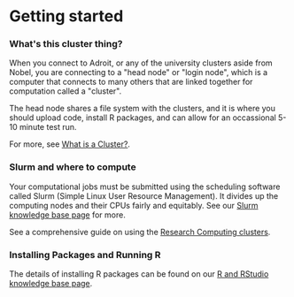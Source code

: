 # Getting started 

### What's this cluster thing?

When you connect to Adroit, or any of the university clusters aside
from Nobel, you are connecting to a "head node" or "login node", which is a computer
that connects to many others that are linked together for computation
called a "cluster".

The head node shares a file system with the clusters, and it is where
you should upload code, install R packages, and can allow for an 
occassional 5-10 minute test run.

For more, see [What is a Cluster?](https://researchcomputing.princeton.edu/faq/what-is-a-cluster).

### Slurm and where to compute

Your computational jobs must be submitted using the scheduling software
called Slurm (Simple Linux User Resource Management). It divides up the 
computing nodes and their CPUs fairly and equitably. See our [Slurm knowledge base page](https://researchcomputing.princeton.edu/support/knowledge-base/slurm) for more.

See a comprehensive guide on using the [Research Computing clusters](https://researchcomputing.princeton.edu/get-started/guide-princeton-clusters).

### Installing Packages and Running R

The details of installing R packages can be found on our [R and RStudio knowledge base page](https://researchcomputing.princeton.edu/support/knowledge-base/rrstudio).
